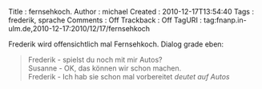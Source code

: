 Title     : fernsehkoch.
Author    : michael
Created   : 2010-12-17T13:54:40
Tags      : frederik, sprache
Comments  : Off
Trackback : Off
TagURI    : tag:fnanp.in-ulm.de,2010-12-17:2010/12/17/fernsehkoch

Frederik wird offensichtlich mal Fernsehkoch. Dialog grade eben:

> Frederik - spielst du noch mit mir Autos?  
> Susanne - OK, das können wir schon machen.  
> Frederik - Ich hab sie schon mal vorbereitet *deutet auf Autos*  

